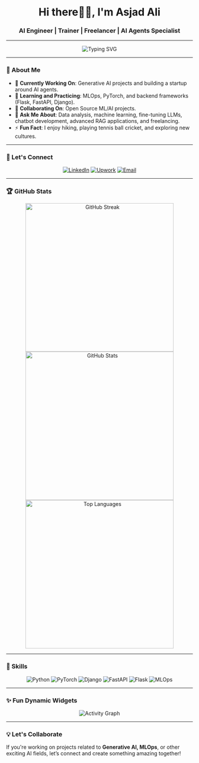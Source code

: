 <h1 align="center">Hi there👋🏻, I'm Asjad Ali</h1>
<h3 align="center">AI Engineer | Trainer | Freelancer | AI Agents Specialist</h3>

---

<div align="center">
  <img src="https://readme-typing-svg.demolab.com?font=Fira+Code&size=22&pause=1000&center=true&vCenter=true&width=600&lines=👨‍💻+Passionate+about+Generative+AI+%26+MLOps;🤖+Fine-tuning+LLMs+and+RAG+applications;🌟+Open+to+collaboration+on+AI+projects;📈+Freelancing+AI+and+ML+Solutions" alt="Typing SVG" />
</div>

---

### 🌟 About Me  
- 🔭 **Currently Working On**: Generative AI projects and building a startup around AI agents.  
- 🌱 **Learning and Practicing**: MLOps, PyTorch, and backend frameworks (Flask, FastAPI, Django).  
- 👯 **Collaborating On**: Open Source ML/AI projects.  
- 💬 **Ask Me About**: Data analysis, machine learning, fine-tuning LLMs, chatbot development, advanced RAG applications, and freelancing.  
- ⚡ **Fun Fact**: I enjoy hiking, playing tennis ball cricket, and exploring new cultures.  

---

### 🔗 Let's Connect
<div align="center">
  <a href="https://linkedin.com/in/asjad-ali-arif" target="_blank"><img src="https://img.shields.io/badge/LinkedIn-%230077B5.svg?style=for-the-badge&logo=linkedin&logoColor=white" alt="LinkedIn"></a>  
  <a href="https://www.upwork.com/freelancers/~015b9fda67e15d9cfd" target="_blank"><img src="https://img.shields.io/badge/Upwork-%2330B980.svg?style=for-the-badge&logo=upwork&logoColor=white" alt="Upwork"></a>  
  <a href="mailto:aliasjid009@gmail.com" target="_blank"><img src="https://img.shields.io/badge/Email-D14836.svg?style=for-the-badge&logo=gmail&logoColor=white" alt="Email"></a>  
</div>

---

### 🏆 GitHub Stats  
<div align="center">
  <img src="https://streak-stats.demolab.com/?user=A5jadAli&theme=tokyonight&hide_border=true" alt="GitHub Streak" width="400"/>
  <img src="https://github-readme-stats.vercel.app/api?username=A5jadAli&show_icons=true&theme=tokyonight&hide_border=true" alt="GitHub Stats" width="400"/>
  <br/>
  <img src="https://github-readme-stats.vercel.app/api/top-langs/?username=A5jadAli&layout=compact&theme=tokyonight&hide_border=true" alt="Top Languages" width="400"/>
</div>  

---

### 🚀 Skills  
<div align="center">
  <img src="https://img.shields.io/badge/Python-%2314354C.svg?style=for-the-badge&logo=python&logoColor=white" alt="Python" />
  <img src="https://img.shields.io/badge/PyTorch-%23EE4C2C.svg?style=for-the-badge&logo=pytorch&logoColor=white" alt="PyTorch" />
  <img src="https://img.shields.io/badge/Django-%23092E20.svg?style=for-the-badge&logo=django&logoColor=white" alt="Django" />
  <img src="https://img.shields.io/badge/FastAPI-%23009688.svg?style=for-the-badge&logo=fastapi&logoColor=white" alt="FastAPI" />
  <img src="https://img.shields.io/badge/Flask-%23000000.svg?style=for-the-badge&logo=flask&logoColor=white" alt="Flask" />
  <img src="https://img.shields.io/badge/MLOps-%231572B6.svg?style=for-the-badge&logo=mlops&logoColor=white" alt="MLOps" />
</div>  

---

### ✨ Fun Dynamic Widgets  
<div align="center">
  <img src="https://github-readme-activity-graph.vercel.app/graph?username=A5jadAli&theme=tokyo-night&hide_border=true" alt="Activity Graph" />
</div>  

---

### 💡 Let's Collaborate  
If you're working on projects related to **Generative AI, MLOps**, or other exciting AI fields, let’s connect and create something amazing together!  
